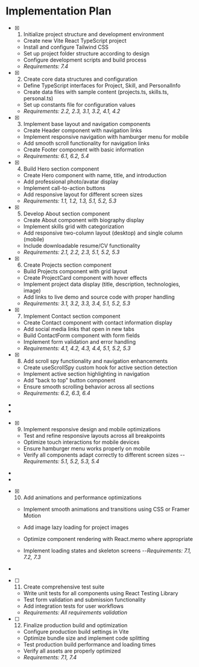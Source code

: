 # Implementation Plan

- [x] 1. Initialize project structure and development environment









  - Create new Vite React TypeScript project
  - Install and configure Tailwind CSS
  - Set up project folder structure according to design
  - Configure development scripts and build process
  - _Requirements: 7.4_

- [x] 2. Create core data structures and configuration







  - Define TypeScript interfaces for Project, Skill, and PersonalInfo
  - Create data files with sample content (projects.ts, skills.ts, personal.ts)
  - Set up constants file for configuration values
  - _Requirements: 2.2, 2.3, 3.1, 3.2, 4.1, 4.2_

- [x] 3. Implement base layout and navigation components





  - Create Header component with navigation links
  - Implement responsive navigation with hamburger menu for mobile
  - Add smooth scroll functionality for navigation links
  - Create Footer component with basic information
  - _Requirements: 6.1, 6.2, 5.4_

- [x] 4. Build Hero section component




  - Create Hero component with name, title, and introduction
  - Add professional photo/avatar display
  - Implement call-to-action buttons
  - Add responsive layout for different screen sizes
  - _Requirements: 1.1, 1.2, 1.3, 5.1, 5.2, 5.3_

- [x] 5. Develop About section component





  - Create About component with biography display
  - Implement skills grid with categorization
  - Add responsive two-column layout (desktop) and single column (mobile)
  - Include downloadable resume/CV functionality
  - _Requirements: 2.1, 2.2, 2.3, 5.1, 5.2, 5.3_

- [x] 6. Create Projects section component





  - Build Projects component with grid layout
  - Create ProjectCard component with hover effects
  - Implement project data display (title, description, technologies, image)
  - Add links to live demo and source code with proper handling
  - _Requirements: 3.1, 3.2, 3.3, 3.4, 5.1, 5.2, 5.3_

- [x] 7. Implement Contact section component




  - Create Contact component with contact information display
  - Add social media links that open in new tabs
  - Build ContactForm component with form fields
  - Implement form validation and error handling
  - _Requirements: 4.1, 4.2, 4.3, 4.4, 5.1, 5.2, 5.3_


- [x] 8. Add scroll spy functionality and navigation enhancements














  - Create useScrollSpy custom hook for active section detection
  - Implement active section highlighting in navigation
  - Add "back to top" button component
  - Ensure smooth scrolling behavior across all sections
  - _Requirements: 6.2, 6.3, 6.4_
-

-


- [x] 9. Implement responsive design and mobile optimizations















  - Test and refine responsive layouts across all breakpoints
  - Optimize touch interactions for mobile devices
  - Ensure hamburger menu works properly on mobile
  - Verify all components adapt correctly to different screen sizes
  --_Requirements: 5.1, 5.2, 5.3, 5.4_


-

-


- [x] 10. Add animations and performance optimizations










































  - Implement smooth animations and transitions using CSS or Framer Motion
  - Add image lazy loading for project images

  - Optimize component rendering with React.memo where appropriate
  - Implement loading states and skeleton screens
  --_Requirements: 7.1, 7.2, 7.3_

-




- [ ] 11. Create comprehensive test suite
  - Write unit tests for all components using React Testing Library
  - Test form validation and submission functionality
  - Add integration tests for user workflows
  - _Requirements: All requirements validation_

- [ ] 12. Finalize production build and optimization




  - Configure production build settings in Vite
  - Optimize bundle size and implement code splitting
  - Test production build performance and loading times
  - Verify all assets are properly optimized
  - _Requirements: 7.1, 7.4_